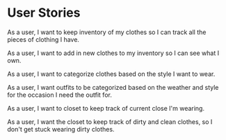 User Stories
====================

<p>As a user, I want to keep inventory of my clothes so I can track all the pieces of clothing I have.</p>

<p>As a user, I want to add in new clothes to my inventory so I can see what I own.</p>

<p>As a user, I want to categorize clothes based on the style I want to wear.</p>

<p>As a user, I want outfits to be categorized based on the weather and style for the occasion I need the outfit for.</p>

<p>As a user, I want to closet to keep track of current close I'm wearing.</p>

<p>As a user, I want the closet to keep track of dirty and clean clothes, so I don't get stuck wearing dirty clothes.</p>